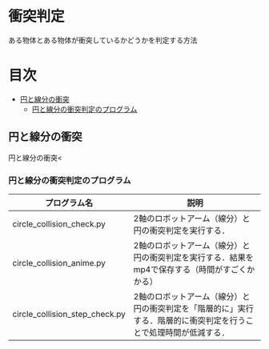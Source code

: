 # 衝突判定
ある物体とある物体が衝突しているかどうかを判定する方法

# 目次
* [円と線分の衝突](#circle_line)
    * [円と線分の衝突判定のプログラム](#circle_line_pro)
    
<a id="circle_line"></a> 
## 円と線分の衝突
円と線分の衝突<

<a id="circle_line_pro"></a> 
### 円と線分の衝突判定のプログラム
| プログラム名 | 説明 |
| ---- | ---- |
|circle_collision_check.py|2軸のロボットアーム（線分）と円の衝突判定を実行する．|
|circle_collision_anime.py|2軸のロボットアーム（線分）と円の衝突判定を実行する．結果をmp4で保存する（時間がすごくかかる）|
|circle_collision_step_check.py|2軸のロボットアーム（線分）と円の衝突判定を「階層的に」実行する．階層的に衝突判定を行うことで処理時間が低減する．|
  
</details>

[](ここまで運動学・逆運動学-------------------------------------------------------------------------------------)
